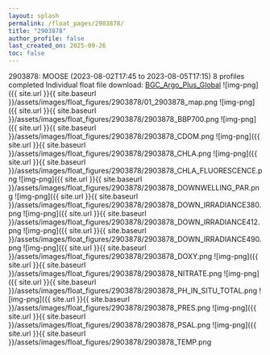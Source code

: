 ```yaml
---
layout: splash
permalink: /float_pages/2903878/
title: "2903878"
author_profile: false
last_created_on: 2025-09-26
toc: false
---
```

 
2903878: MOOSE (2023-08-02T17:45 to 2023-08-05T17:15)
8 profiles completed
Individual float file download: [BGC_Argo_Plus_Global](https://ftp.soest.hawaii.edu/bgc_argo_plus/Individual_Floats/outliers_removed/2903878_Sprof_processed.nc)
![img-png]({{ site.url }}{{ site.baseurl }}/assets/images/float_figures/2903878/01_2903878_map.png
![img-png]({{ site.url }}{{ site.baseurl }}/assets/images/float_figures/2903878/2903878_BBP700.png
![img-png]({{ site.url }}{{ site.baseurl }}/assets/images/float_figures/2903878/2903878_CDOM.png
![img-png]({{ site.url }}{{ site.baseurl }}/assets/images/float_figures/2903878/2903878_CHLA.png
![img-png]({{ site.url }}{{ site.baseurl }}/assets/images/float_figures/2903878/2903878_CHLA_FLUORESCENCE.png
![img-png]({{ site.url }}{{ site.baseurl }}/assets/images/float_figures/2903878/2903878_DOWNWELLING_PAR.png
![img-png]({{ site.url }}{{ site.baseurl }}/assets/images/float_figures/2903878/2903878_DOWN_IRRADIANCE380.png
![img-png]({{ site.url }}{{ site.baseurl }}/assets/images/float_figures/2903878/2903878_DOWN_IRRADIANCE412.png
![img-png]({{ site.url }}{{ site.baseurl }}/assets/images/float_figures/2903878/2903878_DOWN_IRRADIANCE490.png
![img-png]({{ site.url }}{{ site.baseurl }}/assets/images/float_figures/2903878/2903878_DOXY.png
![img-png]({{ site.url }}{{ site.baseurl }}/assets/images/float_figures/2903878/2903878_NITRATE.png
![img-png]({{ site.url }}{{ site.baseurl }}/assets/images/float_figures/2903878/2903878_PH_IN_SITU_TOTAL.png
![img-png]({{ site.url }}{{ site.baseurl }}/assets/images/float_figures/2903878/2903878_PRES.png
![img-png]({{ site.url }}{{ site.baseurl }}/assets/images/float_figures/2903878/2903878_PSAL.png
![img-png]({{ site.url }}{{ site.baseurl }}/assets/images/float_figures/2903878/2903878_TEMP.png
